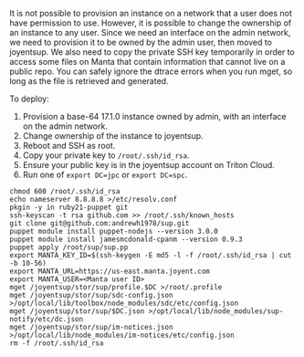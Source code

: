 It is not possible to provision an instance on a network that a user does not have permission to use. However, it is possible to change the ownership of an instance to any user. Since we need an interface on the admin network, we need to provision it to be owned by the admin user, then moved to joyentsup. We also need to copy the private SSH key temporarily in order to access some files on Manta that contain information that cannot live on a public repo. You can safely ignore the dtrace errors when you run mget, so long as the file is retrieved and generated.

To deploy:

1. Provision a base-64 17.1.0 instance owned by admin, with an interface on the admin network.
2. Change ownership of the instance to joyentsup.
3. Reboot and SSH as root.
4. Copy your private key to `/root/.ssh/id_rsa`.
5. Ensure your public key is in the joyentsup account on Triton Cloud.
6. Run one of `export DC=jpc` or `export DC=spc`.

```
chmod 600 /root/.ssh/id_rsa
echo nameserver 8.8.8.8 >/etc/resolv.conf
pkgin -y in ruby21-puppet git
ssh-keyscan -t rsa github.com >> /root/.ssh/known_hosts
git clone git@github.com:andrewh1978/sup.git
puppet module install puppet-nodejs --version 3.0.0
puppet module install jamesmcdonald-cpanm --version 0.9.3
puppet apply /root/sup/sup.pp
export MANTA_KEY_ID=$(ssh-keygen -E md5 -l -f /root/.ssh/id_rsa | cut -b 10-56)
export MANTA_URL=https://us-east.manta.joyent.com
export MANTA_USER=<Manta user ID>
mget /joyentsup/stor/sup/profile.$DC >/root/.profile
mget /joyentsup/stor/sup/sdc-config.json >/opt/local/lib/toolbox/node_modules/sdc/etc/config.json
mget /joyentsup/stor/sup/$DC.json >/opt/local/lib/node_modules/sup-notify/etc/dc.json
mget /joyentsup/stor/sup/im-notices.json >/opt/local/lib/node_modules/im-notices/etc/config.json
rm -f /root/.ssh/id_rsa
```
